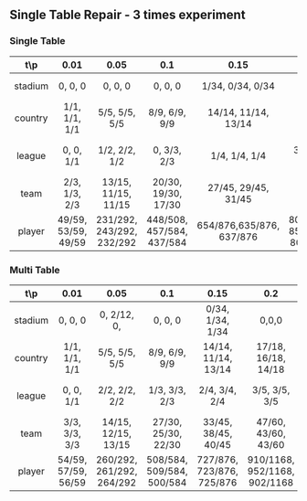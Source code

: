 ## Single Table Repair - 3 times experiment
### Single Table
|t\p|0.01|0.05|0.1|0.15|0.2|0.25|0.3|0.5|
|:-:|:-:|:-:|:-:|:-:|:-:|:-:|:-:|:-:|
|stadium|0, 0, 0|0, 0, 0|0, 0, 0|1/34, 0/34, 0/34|0,0,0|2/56,0,0|2/68, 1/68, 0|1/112, 0, 0|
|country|1/1, 1/1, 1/1|5/5, 5/5, 5/5|8/9, 6/9, 9/9|14/14, 11/14, 13/14|17/18, 16/18, 14/18|15/23, 17/23, 22/23|22/27, 19/27, 22/27|30/45, 27/45, 23/45|
|league|0, 0, 1/1|1/2, 2/2, 1/2|0, 3/3, 2/3|1/4, 1/4, 1/4|3/5, 2/5, 2/5|3/7, 3/7, 2/7|3/8, 2/8, 4/8|4/13, 2/13, 6/13|
|team|2/3, 1/3, 2/3|13/15, 11/15, 11/15|20/30, 19/30, 17/30|27/45, 29/45, 31/45|37/60, 31/60, 28/60|40/75, 45/75, 40/75|52/90, 43/90, 44/90|\|
|player|49/59, 53/59, 49/59|231/292, 243/292, 232/292|448/508, 457/584, 437/584|654/876,635/876, 637/876|809/1168, 850/1168, 805/1168|960/1460, 961/1460, 850/1460|1056/1752, 1121/1752, 1108/1752|\|

### Multi Table
|t\p|0.01|0.05|0.1|0.15|0.2|0.25|0.3|0.5|
|:-:|:-:|:-:|:-:|:-:|:-:|:-:|:-:|:-:|
|stadium|0, 0, 0|0, 2/12, 0,|0, 0, 0|0/34, 1/34, 1/34|0,0,0|0,0,0|1/68, 1/68, 1/68|1/112, 2/112, 2/112|
|country|1/1, 1/1, 1/1|5/5, 5/5, 5/5|8/9, 6/9, 9/9|14/14, 11/14, 13/14|17/18, 16/18, 14/18|15/23, 17/23, 22/23|22/27, 19/27, 22/27|30/45, 27/45, 23/45|
|league|0, 0, 1/1|2/2, 2/2, 2/2|1/3, 3/3, 2/3|2/4, 3/4, 2/4|3/5, 3/5, 3/5|6/7, 4/7,5/7|7/8, 3/8, 4/8|8/13, 4/13, 7/13|
|team|3/3, 3/3, 3/3|14/15, 12/15, 13/15|27/30, 25/30, 22/30|33/45, 38/45, 40/45|47/60, 43/60, 43/60|55/75, 56/75, 54/75|64/90, 55/90, 62/90|\|
|player|54/59, 57/59, 56/59|260/292, 261/292, 264/292|508/584, 509/584, 500/584|727/876, 723/876, 725/876|910/1168, 952/1168, 902/1168|1076/1460, 1073/1460, 1091/1460|1175/1752, 1257/1752, 1243/1752|\|